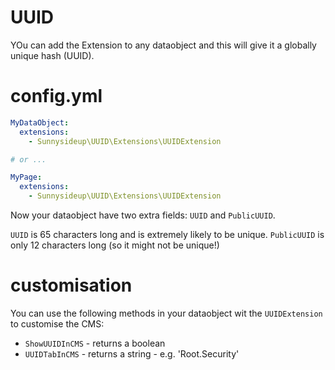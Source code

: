 UUID
===============================================

YOu can add the Extension to any dataobject and this will give it a globally unique hash (UUID).


# config.yml
```yml
MyDataObject:
  extensions:
    - Sunnysideup\UUID\Extensions\UUIDExtension

# or ...

MyPage:
  extensions:
    - Sunnysideup\UUID\Extensions\UUIDExtension

```

Now your dataobject have two extra fields: `UUID` and `PublicUUID`.

`UUID` is 65 characters long and is extremely likely to be unique. 
`PublicUUID` is only 12 characters long (so it might not be unique!)


# customisation

You can use the following methods in your dataobject wit the `UUIDExtension` to customise the CMS:
 - `ShowUUIDInCMS` - returns a boolean
 - `UUIDTabInCMS` - returns a string - e.g. 'Root.Security'
